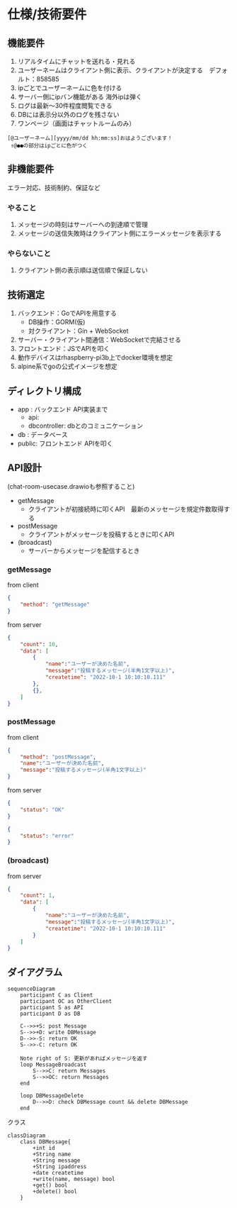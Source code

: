 # 仕様/技術要件

## 機能要件

1) リアルタイムにチャットを送れる・見れる
2) ユーザーネームはクライアント側に表示、クライアントが決定する　デフォルト：858585
3) ipごとでユーザーネームに色を付ける
4) サーバー側にipバン機能がある 海外ipは弾く
5) ログは最新～30件程度閲覧できる
6) DBには表示分以外のログを残さない
7) ワンページ（画面はチャットルームのみ）

```
[@ユーザーネーム][yyyy/mm/dd hh:mm:ss]おはようございます！
 ↑@●●の部分はipごとに色がつく
```

## 非機能要件

エラー対応、技術制約、保証など

### やること

1) メッセージの時刻はサーバーへの到達順で管理
2) メッセージの送信失敗時はクライアント側にエラーメッセージを表示する

### やらないこと

1) クライアント側の表示順は送信順で保証しない

## 技術選定

1) バックエンド：GoでAPIを用意する
    - DB操作：GORM(仮)
    - 対クライアント：Gin + WebSocket
2) サーバー・クライアント間通信：WebSocketで完結させる
3) フロントエンド：JSでAPIを叩く
4) 動作デバイスはrhaspberry-pi3b上でdocker環境を想定
5) alpine系でgoの公式イメージを想定

## ディレクトリ構成

- app   : バックエンド  API実装まで
    - api: 
    - dbcontroller: dbとのコミュニケーション
- db    : データベース
- public: フロントエンド APIを叩く

## API設計

(chat-room-usecase.drawioも参照すること)
- getMessage
    - クライアントが初接続時に叩くAPI　最新のメッセージを規定件数取得する
- postMessage
    - クライアントがメッセージを投稿するときに叩くAPI
- (broadcast)
    - サーバーからメッセージを配信するとき

### getMessage

from client
```json
{
    "method": "getMessage"
}
```

from server
```json
{
    "count": 10,
    "data": [
        {
            "name":"ユーザーが決めた名前",
            "message":"投稿するメッセージ(半角1文字以上)",
            "createtime": "2022-10-1 10:10:10.111"
        },
        {},
    ]
}
```

### postMessage

from client

```json
{
    "method": "postMessage",
    "name":"ユーザーが決めた名前",
    "message":"投稿するメッセージ(半角1文字以上)"
}
```

from server

```json
{
    "status": "OK"
}
```

```json
{
    "status": "error"
}
```

### (broadcast)

from server

```json
{
    "count": 1,
    "data": [
        {
            "name":"ユーザーが決めた名前",
            "message":"投稿するメッセージ(半角1文字以上)",
            "createtime": "2022-10-1 10:10:10.111"
        }
    ]
}
```

## ダイアグラム

```mermaid
sequenceDiagram
    participant C as Client
    participant OC as OtherClient
    participant S as API
    participant D as DB

    C-->>+S: post Message
    S-->>+D: write DBMessage
    D-->>-S: return OK
    S-->>-C: return OK

    Note right of S: 更新があればメッセージを返す
    loop MessageBroadcast
        S-->>C: return Messages
        S-->>OC: return Messages
    end

    loop DBMessageDelete
        D-->>D: check DBMessage count && delete DBMessage
    end
```

クラス
```mermaid
classDiagram
    class DBMessage{
        +int id
        +String name
        +String message
        +String ipaddress
        +date createtime
        +write(name, message) bool
        +get() bool 
        +delete() bool
    }
```

